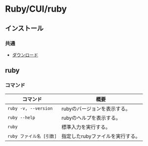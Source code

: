 # Ruby/CUI/ruby

## インストール

### 共通

- [ダウンロード](https://www.ruby-lang.org/ja/downloads/)

## ruby

### コマンド

| コマンド                 | 概要                             |
| ------------------------ | -------------------------------- |
| `ruby -v, --version`     | rubyのバージョンを表示する。     |
| `ruby --help`            | rubyのヘルプを表示する。         |
| `ruby`                   | 標準入力を実行する。             |
| `ruby ファイル名 [引数]` | 指定したrubyファイルを実行する。 |
